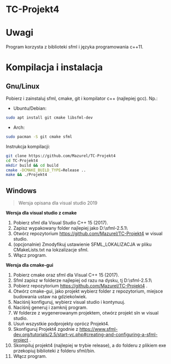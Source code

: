 # TC-Projekt4

# Uwagi

Program korzysta z biblioteki sfml i języka programowania c++11.

# Kompilacja i instalacja

## Gnu/Linux

Pobierz i zainstaluj sfml, cmake, git i kompilator c++ (najlepiej gcc).
Np.:
- Ubuntu/Debian:
```bash
sudo apt install git cmake libsfml-dev
```
- Arch:
```bash
sudo pacman -S git cmake sfml
```

Instrukcja kompilacji:

```bash
git clone https://github.com/Mazurel/TC-Projekt4
cd TC-Projekt4
mkdir build && cd build
cmake -DCMAKE_BUILD_TYPE=Release ..
make && ./Projekt4
```

## Windows

> Wersja opisana dla visual studio 2019

**Wersja dla visual studio z cmake**
1. Pobierz sfml dla Visual Studio C++ 15 (2017).
2. Zapisz wypakowany folder najlepiej jako D:\sfml-2.5.1\
3. Otwórz repozytorium https://github.com/Mazurel/TC-Projekt4 w visual studio.
4. (opcjonalnie) Zmodyfikuj ustawienie SFML_LOKALIZACJA w pliku CMakeLists.txt na lokzalizacje sfml.
5. Włącz program.

**Wersja dla cmake-gui**
1. Pobierz cmake oraz sfml dla Visual C++ 15 (2017).
2. Sfml zapisz w folderze najlepiej od razu na dysku, tj D:\sfml-2.5.1\
3. Pobierz repozytorium https://github.com/Mazurel/TC-Projekt4 .
4. Otwórz cmake-gui, jako projekt wybierz folder z repozytorium, miejsce budowania ustaw na gdziekolwiek.
5. Naciśnij konfiguruj, wybierz visual studio i kontynuuj.
6. Naciśnij generuj i zamknij program.
7. W folderze z wygenerowanym projektem, otwórz projekt sln w visual studio.
8. Usuń wszystkie podprojekty oprócz Projekt4.
9. Skonfiguruj Projekt4 zgodnie z https://www.sfml-dev.org/tutorials/2.5/start-vc.php#creating-and-configuring-a-sfml-project .
10. Skompiluj projekt4 (najlepiej w trybie release), a do folderu z plikiem exe przekopiuj biblioteki z folderu sfml/bin.
11. Włącz program.


